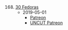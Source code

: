 168. [30 Fedoras](https://linuxgamecast.com/2019/05/lwdw-168-30-fedoras/)
     * 2019-05-01
        * [Patreon](https://www.patreon.com/posts/lwdw-168-30-26521179)
        * [UNCUT Patreon](https://www.patreon.com/posts/lwdw-168-uncut-26520490)
